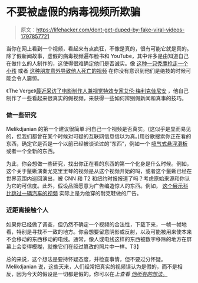 # 不要被虚假的病毒视频所欺骗

> 原文：<https://lifehacker.com/dont-get-duped-by-fake-viral-videos-1797857721>

当你在网上看到一个视频，看起来有点疯狂，不像是真的，很有可能它就是真的。除了假新闻故事，虚假的病毒视频遍布脸书和 YouTube，其中许多是由知道自己在做什么的人制作的，这使得很难确定他们是否诚实。像 [这种一只秃鹰抢走一个](https://www.youtube.com/watch?v=CE0Q904gtMI) [小孩](https://www.youtube.com/watch?v=CE0Q904gtMI) 或者 [这种朋友意外导致他人死亡的视频](https://www.youtube.com/watch?v=f0qEKNmG2DE) 在你没有意识到他们是绝技的时候可能会令人震惊。



《The Verge》[最近采访了电影制作人兼视觉特效专家艾伦·梅利克佳尼安](https://www.theverge.com/2017/8/14/16111764/how-to-spot-a-fake-viral-video) ，他自己制作了一些看起来很真实的假视频，来获得一些如何辨别假新闻和真事的技巧。

### 做一些研究

Melikdjanian 的第一个建议很简单:问自己一个视频是否真实。(这似乎是显而易见的，但我们都曾在某个时候对可疑的互联网信息信以为真。)用谷歌搜索你正在看的东西，确定它是否是一个以前已经被谈论过的“东西”，例如一个 [喷气式悬浮滑板](https://www.youtube.com/watch?v=20wa5J2mIoM) 或者一个全新的东西。

为此，你会想做一些研究，找出你正在看的东西的第一个化身是什么时候。例如，这个关于鬣蜥演奏尤克里里琴的视频是从这个视频开始的吗，或者这个鬣蜥已经在世界范围内巡回演出，被 CNN 和 T2 和纽约时报报道了吗？考虑原始来源和你认为它的可信度。此外，假设品牌愿意为广告编造惊人的东西。例如， [这个展示科比跳过一辆汽车的视频](https://www.youtube.com/watch?v=BIWeEFV59d4) 实际上是为他穿的耐克鞋做的广告。

### 近距离接触个人

如果你已经做了调查，但仍然不确定一个视频的合法性，下载下来，一帧一帧地看，特别是寻找不一致的地方。你会想要留意阴影或反射，以及可能被用来使本来不会移动的东西移动的电线。通常，像人或电线这样的东西被数字移除的地方在屏幕上会变得模糊，就像它们在经过篡改的照片中一样。T3】

总的来说，这个想法是要持怀疑态度，并检查事情，但不要过分怀疑。Melikdjanian 说，这些天来，人们经常把真实的视频误认为是假的，而不是相反，因为今天的假设是一切都是假的。你可以在*上查看 [他所有的想法。](https://www.theverge.com/2017/8/14/16111764/how-to-spot-a-fake-viral-video)*
